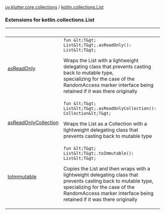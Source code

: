 [uy.klutter.core.collections](../index.md) / [kotlin.collections.List](.)


### Extensions for kotlin.collections.List

|&nbsp;|&nbsp;|
|---|---|
| [asReadOnly](as-read-only.md) | `fun &lt;T&gt; List&lt;T&gt;.asReadOnly(): List&lt;T&gt;`<p>Wraps the List with a lightweight delegating class that prevents casting back to mutable type,<br/>specializing for the case of the RandomAccess marker interface being retained if it was there originally</p> |
| [asReadOnlyCollection](as-read-only-collection.md) | `fun &lt;T&gt; List&lt;T&gt;.asReadOnlyCollection(): Collection&lt;T&gt;`<p>Wraps the List as a Collection with a lightweight delegating class that prevents casting back to mutable type</p> |
| [toImmutable](to-immutable.md) | `fun &lt;T&gt; List&lt;T&gt;.toImmutable(): List&lt;T&gt;`<p>Copies the List and then wraps with a lightweight delegating class that prevents casting back to mutable type,<br/>specializing for the case of the RandomAccess marker interface being retained if it was there originally</p> |
